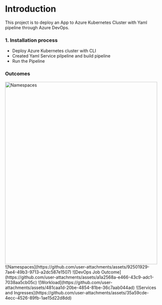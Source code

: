 # Introduction 
This project is to deploy an App to Azure Kubernetes Cluster with Yaml pipeline through Azure DevOps.

### 1.	Installation process
- Deploy Azure Kubernetes cluster with CLI
- Created Yaml Service pilpeline and build pipeline
- Run the Pipeline

### Outcomes

<img src="[URL](https://github.com/user-attachments/assets/92501929-7ae4-49b3-9713-a2dc587e150)" alt="Namespaces" width="500" height="600">
![Namespaces](https://github.com/user-attachments/assets/92501929-7ae4-49b3-9713-a2dc587e1507)
![DevOps Job Outcome](https://github.com/user-attachments/assets/a1a2568a-e466-43c9-adc1-7038aa5cb05c)
![Workload](https://github.com/user-attachments/assets/481caa1d-20be-4854-81be-36c7aab044ad)
![Services and Ingresses](https://github.com/user-attachments/assets/35a59cde-4ecc-4526-89fb-1ae15d22d8dd)
